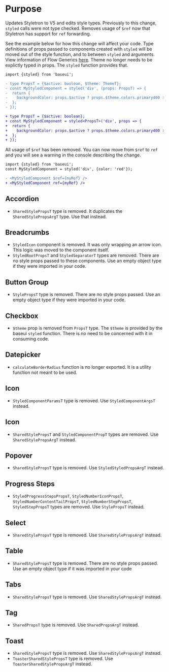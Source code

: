 # Purpose

Updates Styletron to V5 and edits style types. Previously to this change, `styled` calls were not
type checked. Removes usage of `$ref` now that Styletron has support for `ref` forwarding.

See the example below for how this change will affect your code. Type definitions of props passed to
components created with `styled` will be moved out of the style function, and to between `styled` and
arguments. View information of Flow Generics [here](https://flow.org/en/docs/types/generics/#toc-syntax-of-generics).
Theme no longer needs to be explictly typed in props. The `styled` function provides that.

```diff
import {styled} from 'baseui';

- type PropsT = {$active: boolean, $theme: ThemeT};
- const MyStyledComponent = styled('div', (props: PropsT) => {
-  return {
-    backgroundColor: props.$active ? props.$theme.colors.primary400 : props.$theme.colors.negative400,
-  };
- });

+ type PropsT = {$active: boolean};
+ const MyStyledComponent = styled<PropsT>('div', props => {
+  return {
+    backgroundColor: props.$active ? props.$theme.colors.primary400 : props.$theme.colors.negative400,
+  };
+ });
```

All usage of `$ref` has been removed. You can now move from `$ref` to `ref` and you will see a warning
in the console describing the change.

```diff
import {styled} from 'baseui';
const MyStyledComponent = styled('div', {color: 'red'});

- <MyStyledComponent $ref={myRef} />
+ <MyStyledComponent ref={myRef} />
```

## Accordion

- `SharedStylePropsT` type is removed. It duplicates the `SharedStylePropsArgT` type. Use
  that instead.

## Breadcrumbs

- `StyledIcon` component is removed. It was only wrapping an arrow icon. This logic was moved to the
  component itself.
- `StyledRootPropsT` and `StyledSeparatorT` types are removed. There are no style props passed to these
  components. Use an empty object type if they were imported in your code.

## Button Group

- `StylePropsT` type is removed. There are no style props passed. Use an empty object type if they
  were imported in your code.

## Checkbox

- `$theme` prop is removed from `PropsT` type. The `$theme` is provided by the baseui `styled` function.
  There is no need to be concerned with it in consuming code.

## Datepicker

- `calculateBorderRadius` function is no longer exported. It is a utility function not meant to be used.

## Icon

- `StyledComponentParamsT` type is removed. Use `StyledComponentArgsT` instead.

## Icon

- `SharedStylePropsT` and `StyledComponentPropT` types are removed. Use `SharedStylePropsArgT` instead.

## Popover

- `SharedStylePropsT` type is removed. Use `StyledStyledPropsArgT` instead.

## Progress Steps

- `StyledProgressStepsPropsT`, `StyledNumberIconPropsT`, `StyledNumberContentTailPropsT`, `StyledNumberStepPropsT`,
  `StyledStepPropsT` types are removed. Use `StylePropsT` instead.

## Select

- `SharedStylePropsT` type is removed. Use `SharedStylePropsArgT` instead.

## Table

- `SharedStylePropsT` type is removed. There are no style props passed. Use an empty object type if it
  was imported in your code

## Tabs

- `SharedStylePropsT` type is removed. Use `SharedStylePropsArgT` instead.

## Tag

- `SharedPropsT` type is removed. Use `SharedPropsArgT` instead.

## Toast

- `SharedStylePropsT` type is removed. Use `SharedStylePropsArgT` instead.
- `ToasterSharedStylePropsT` type is removed. Use `ToasterSharedStylePropsArgT` instead.
